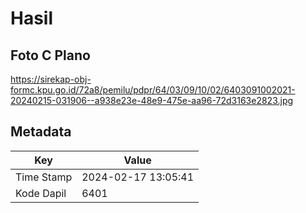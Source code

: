 # Hasil

## Foto C Plano

https://sirekap-obj-formc.kpu.go.id/72a8/pemilu/pdpr/64/03/09/10/02/6403091002021-20240215-031906--a938e23e-48e9-475e-aa96-72d3163e2823.jpg


## Metadata

| Key        | Value               |
| ---------- | ------------------- |
| Time Stamp | 2024-02-17 13:05:41 |
| Kode Dapil | 6401                |



